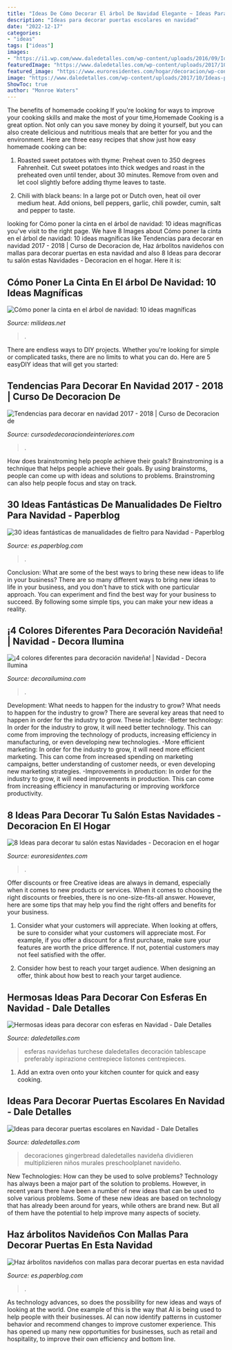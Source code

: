 ```yaml
---
title: "Ideas De Cómo Decorar El árbol De Navidad Elegante ~ Ideas Para Decorar Puertas Escolares En Navidad"
description: "Ideas para decorar puertas escolares en navidad"
date: "2022-12-17"
categories:
- "ideas"
tags: ["ideas"]
images:
- "https://i1.wp.com/www.daledetalles.com/wp-content/uploads/2016/09/Ideas-para-decorar-con-esferas-en-Navidad14.jpg?resize=630%2C840"
featuredImage: "https://www.daledetalles.com/wp-content/uploads/2017/10/Ideas-para-decorar-puertas-escolares-en-Navidad9.png"
featured_image: "https://www.euroresidentes.com/hogar/decoracion/wp-content/uploads/sites/6/2015/11/decoracion-salon-navidad-euroresidentes.jpg"
image: "https://www.daledetalles.com/wp-content/uploads/2017/10/Ideas-para-decorar-puertas-escolares-en-Navidad9.png"
ShowToc: true
author: "Monroe Waters"
---
```



The benefits of homemade cooking
If you're looking for ways to improve your cooking skills and make the most of your time,Homemade Cooking is a great option. Not only can you save money by doing it yourself, but you can also create delicious and nutritious meals that are better for you and the environment. Here are three easy recipes that show just how easy homemade cooking can be: 
1. Roasted sweet potatoes with thyme: Preheat oven to 350 degrees Fahrenheit. Cut sweet potatoes into thick wedges and roast in the preheated oven until tender, about 30 minutes. Remove from oven and let cool slightly before adding thyme leaves to taste. 

2. Chili with black beans: In a large pot or Dutch oven, heat oil over medium heat. Add onions, bell peppers, garlic, chili powder, cumin, salt and pepper to taste.

	

		
looking for Cómo poner la cinta en el árbol de navidad: 10 ideas magníficas you've visit to the right page. We have 8 Images about Cómo poner la cinta en el árbol de navidad: 10 ideas magníficas like Tendencias para decorar en navidad 2017 - 2018 | Curso de Decoracion de, Haz árbolitos navideños con mallas para decorar puertas en esta navidad and also 8 Ideas para decorar tu salón estas Navidades - Decoracion en el hogar. Here it is:
		
    
## Cómo Poner La Cinta En El árbol De Navidad: 10 Ideas Magníficas

<img loading=lazy src="https://www.milideas.net/wp-content/uploads/decorar-cinta-arbol-navidad-9-1.jpg" onerror="this.onerror=null;this.src='https://tse3.mm.bing.net/th?id=OIP.Izm-nzkAxzkv2GyAVFwQ8AHaLH&amp;pid=15.1';" alt="Cómo poner la cinta en el árbol de navidad: 10 ideas magníficas">

_Source: milideas.net_

>. 

	

There are endless ways to DIY projects. Whether you're looking for simple or complicated tasks, there are no limits to what you can do. Here are 5 easyDIY ideas that will get you started: 

    
## Tendencias Para Decorar En Navidad 2017 - 2018 | Curso De Decoracion De

<img loading=lazy src="https://cursodedecoraciondeinteriores.com/wp-content/uploads/2017/10/tendencias-para-decorar-en-navidad-2017-2018-1.jpg" onerror="this.onerror=null;this.src='https://tse1.mm.bing.net/th?id=OIP.z9oB_6sbOgKxp-lPTuO5rAHaLF&amp;pid=15.1';" alt="Tendencias para decorar en navidad 2017 - 2018 | Curso de Decoracion de">

_Source: cursodedecoraciondeinteriores.com_

>. 

	

How does brainstroming help people achieve their goals?
Brainstroming is a technique that helps people achieve their goals. By using brainstorms, people can come up with ideas and solutions to problems. Brainstroming can also help people focus and stay on track.

    
## 30 Ideas Fantásticas De Manualidades De Fieltro Para Navidad - Paperblog

<img loading=lazy src="https://m1.paperblog.com/i/451/4519715/30-ideas-fantasticas-manualidades-fieltro-nav-L-4IhhXy.jpeg" onerror="this.onerror=null;this.src='https://tse3.mm.bing.net/th?id=OIP.xEsviwu2qBam-pJw92E6vQHaNL&amp;pid=15.1';" alt="30 ideas fantásticas de manualidades de fieltro para Navidad - Paperblog">

_Source: es.paperblog.com_

>. 

	

Conclusion: What are some of the best ways to bring these new ideas to life in your business?
There are so many different ways to bring new ideas to life in your business, and you don't have to stick with one particular approach. You can experiment and find the best way for your business to succeed. By following some simple tips, you can make your new ideas a reality.

    
## ¡4 Colores Diferentes Para Decoración Navideña! | Navidad - Decora Ilumina

<img loading=lazy src="http://img.decorailumina.com.s3.amazonaws.com/wp-content/uploads/2014/12/Color-rojo.jpg" onerror="this.onerror=null;this.src='https://tse4.mm.bing.net/th?id=OIP.VaVjyuk2sAqNE8PhLvCcXAHaNU&amp;pid=15.1';" alt="¡4 colores diferentes para decoración navideña! | Navidad - Decora Ilumina">

_Source: decorailumina.com_

>. 

	

Development: What needs to happen for the industry to grow?
What needs to happen for the industry to grow? 
There are several key areas that need to happen in order for the industry to grow. These include: 
-Better technology: In order for the industry to grow, it will need better technology. This can come from improving the technology of products, increasing efficiency in manufacturing, or even developing new technologies. 
-More efficient marketing: In order for the industry to grow, it will need more efficient marketing. This can come from increased spending on marketing campaigns, better understanding of customer needs, or even developing new marketing strategies. 
-Improvements in production: In order for the industry to grow, it will need improvements in production. This can come from increasing efficiency in manufacturing or improving workforce productivity.

    
## 8 Ideas Para Decorar Tu Salón Estas Navidades - Decoracion En El Hogar

<img loading=lazy src="https://www.euroresidentes.com/hogar/decoracion/wp-content/uploads/sites/6/2015/11/decoracion-salon-navidad-euroresidentes.jpg" onerror="this.onerror=null;this.src='https://tse3.mm.bing.net/th?id=OIP.3yvsdHPNMb6mCuqY41K9BQHaFj&amp;pid=15.1';" alt="8 Ideas para decorar tu salón estas Navidades - Decoracion en el hogar">

_Source: euroresidentes.com_

>. 

	

Offer discounts or free
Creative ideas are always in demand, especially when it comes to new products or services. When it comes to choosing the right discounts or freebies, there is no one-size-fits-all answer. However, here are some tips that may help you find the right offers and benefits for your business.
1) Consider what your customers will appreciate. When looking at offers, be sure to consider what your customers will appreciate most. For example, if you offer a discount for a first purchase, make sure your features are worth the price difference. If not, potential customers may not feel satisfied with the offer.

2) Consider how best to reach your target audience. When designing an offer, think about how best to reach your target audience.

    
## Hermosas Ideas Para Decorar Con Esferas En Navidad - Dale Detalles

<img loading=lazy src="https://i1.wp.com/www.daledetalles.com/wp-content/uploads/2016/09/Ideas-para-decorar-con-esferas-en-Navidad14.jpg?resize=630%2C840" onerror="this.onerror=null;this.src='https://tse1.mm.bing.net/th?id=OIP.JDpA8Rs_HqwRdj3CqX65KwHaJ4&amp;pid=15.1';" alt="Hermosas ideas para decorar con esferas en Navidad - Dale Detalles">

_Source: daledetalles.com_

>esferas navideñas turchese daledetalles decoración tablescape preferably ispirazione centrepiece listones centrepieces. 

	

1. Add an extra oven onto your kitchen counter for quick and easy cooking.

    
## Ideas Para Decorar Puertas Escolares En Navidad - Dale Detalles

<img loading=lazy src="https://www.daledetalles.com/wp-content/uploads/2017/10/Ideas-para-decorar-puertas-escolares-en-Navidad9.png" onerror="this.onerror=null;this.src='https://tse2.mm.bing.net/th?id=OIP.PdeZj_ua2VkrcWDRZwyLFQAAAA&amp;pid=15.1';" alt="Ideas para decorar puertas escolares en Navidad - Dale Detalles">

_Source: daledetalles.com_

>decoraciones gingerbread daledetalles navideña dividieren multiplizieren niños murales preschoolplanet navideño. 

	

New Technologies: How can they be used to solve problems?
Technology has always been a major part of the solution to problems. However, in recent years there have been a number of new ideas that can be used to solve various problems. Some of these new ideas are based on technology that has already been around for years, while others are brand new. But all of them have the potential to help improve many aspects of society.

    
## Haz árbolitos Navideños Con Mallas Para Decorar Puertas En Esta Navidad

<img loading=lazy src="https://m1.paperblog.com/i/515/5159422/haz-arbolitos-navidenos-mallas-decorar-puerta-L-Y8q3vZ.jpeg" onerror="this.onerror=null;this.src='https://tse1.mm.bing.net/th?id=OIP.CM4mreKy8Et7Nkg-LkLvIgAAAA&amp;pid=15.1';" alt="Haz árbolitos navideños con mallas para decorar puertas en esta navidad">

_Source: es.paperblog.com_

>. 

	

As technology advances, so does the possibility for new ideas and ways of looking at the world. One example of this is the way that AI is being used to help people with their businesses. AI can now identify patterns in customer behavior and recommend changes to improve customer experience. This has opened up many new opportunities for businesses, such as retail and hospitality, to improve their own efficiency and bottom line.


